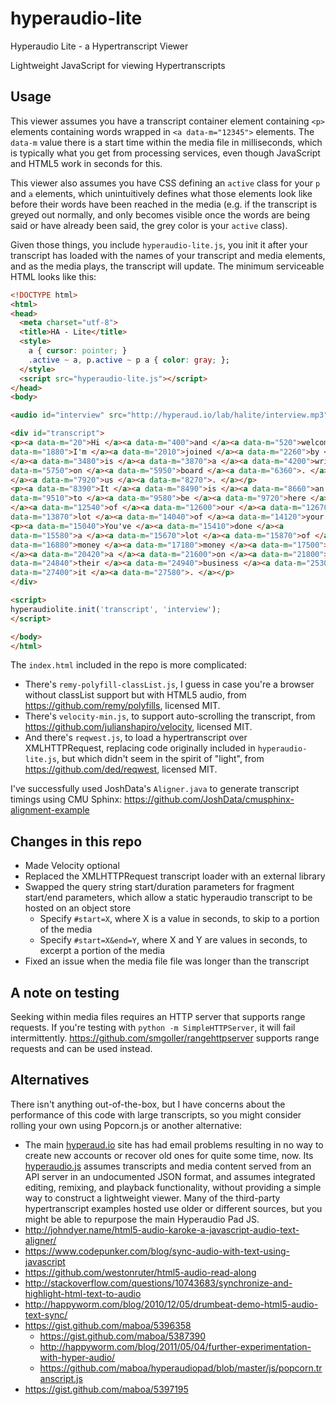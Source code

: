 # hyperaudio-lite
Hyperaudio Lite - a Hypertranscript Viewer

Lightweight JavaScript for viewing Hypertranscripts

## Usage

This viewer assumes you have a transcript container element containing `<p>` elements containing words wrapped in `<a data-m="12345">` elements.  The `data-m` value there is a start time within the media file in milliseconds, which is typically what you get from processing services, even though JavaScript and HTML5 work in seconds for this.

This viewer also assumes you have CSS defining an `active` class for your `p` and `a` elements, which unintuitively defines what those elements look like before their words have been reached in the media (e.g. if the transcript is greyed out normally, and only becomes visible once the words are being said or have already been said, the grey color is your `active` class).

Given those things, you include `hyperaudio-lite.js`, you init it after your transcript has loaded with the names of your transcript and media elements, and as the media plays, the transcript will update.  The minimum serviceable HTML looks like this:

```html
<!DOCTYPE html>
<html>
<head>
  <meta charset="utf-8">
  <title>HA - Lite</title>
  <style>
    a { cursor: pointer; } 
    .active ~ a, p.active ~ p a { color: gray; };
  </style>
  <script src="hyperaudio-lite.js"></script>
</head>
<body>

<audio id="interview" src="http://hyperaud.io/lab/halite/interview.mp3" type="audio/mpeg" controls></audio>

<div id="transcript">
<p><a data-m="20">Hi </a><a data-m="400">and </a><a data-m="520">welcome </a><a data-m="840">to </a><a data-m="940">INSIGHT </a><a data-m="1260">intercom </a><a data-m="1690">today </a><a 
data-m="1880">I'm </a><a data-m="2010">joined </a><a data-m="2260">by </a><a data-m="2420">Sam </a><a data-m="2680">Mills </a><a data-m="2900">You </a><a data-m="3030">look </a><a data-m="3340">who 
</a><a data-m="3480">is </a><a data-m="3870">a </a><a data-m="4200">writer </a><a data-m="4700">and </a><a data-m="4980">founder </a><a data-m="5300">of </a><a data-m="5470">user </a><a 
data-m="5750">on </a><a data-m="5950">board </a><a data-m="6360">. </a><a data-m="7020">Thanks </a><a data-m="7180">so </a><a data-m="7250">much </a><a data-m="7400">for </a><a data-m="7590">joining 
</a><a data-m="7920">us </a><a data-m="8270">. </a></p>
<p><a data-m="8390">It </a><a data-m="8490">is </a><a data-m="8660">an </a><a data-m="8790">absolute </a><a data-m="9210">pleasure </a><a 
data-m="9510">to </a><a data-m="9580">be </a><a data-m="9720">here </a><a data-m="10800">. </a><a data-m="11280">So </a><a data-m="11630">I </a><a data-m="11700">believe </a><a data-m="12310">most 
</a><a data-m="12540">of </a><a data-m="12600">our </a><a data-m="12670">readers </a><a data-m="12980">be </a><a data-m="13100">pretty </a><a data-m="13290">familiar </a><a data-m="13790">a </a><a 
data-m="13870">lot </a><a data-m="14040">of </a><a data-m="14120">your </a><a data-m="14250">work </a><a data-m="14740">. </a></p>
<p><a data-m="15040">You've </a><a data-m="15410">done </a><a 
data-m="15580">a </a><a data-m="15670">lot </a><a data-m="15870">of </a><a data-m="15970">Tara </a><a data-m="16230">downs </a><a data-m="16500">of </a><a data-m="16620">money </a><a 
data-m="16880">money </a><a data-m="17180">money </a><a data-m="17500">popular </a><a data-m="18090">products </a><a data-m="19240">spending </a><a data-m="19710">exactly </a><a data-m="20190">had 
</a><a data-m="20420">a </a><a data-m="21600">on </a><a data-m="21800">board </a><a data-m="22040">new </a><a data-m="22250">users </a><a data-m="24090">basically </a><a data-m="24490">achieve </a><a 
data-m="24840">their </a><a data-m="24940">business </a><a data-m="25300">goals </a><a data-m="26330">to </a><a data-m="26490">get </a><a data-m="26640">straight </a><a data-m="27130">into </a><a 
data-m="27400">it </a><a data-m="27580">. </a></p>
</div>

<script>
hyperaudiolite.init('transcript', 'interview');
</script>

</body>
</html>
```

The `index.html` included in the repo is more complicated:
* There's `remy-polyfill-classList.js`, I guess in case you're a browser without classList support but with HTML5 audio, from https://github.com/remy/polyfills, licensed MIT.
* There's `velocity-min.js`, to support auto-scrolling the transcript, from https://github.com/julianshapiro/velocity, licensed MIT.
* And there's `reqwest.js`, to load a hypertranscript over XMLHTTPRequest, replacing code originally included in `hyperaudio-lite.js`, but which didn't seem in the spirit of "light", from https://github.com/ded/reqwest, licensed MIT.

I've successfully used JoshData's `Aligner.java` to generate transcript timings using CMU Sphinx: https://github.com/JoshData/cmusphinx-alignment-example

## Changes in this repo

* Made Velocity optional
* Replaced the XMLHTTPRequest transcript loader with an external library
* Swapped the query string start/duration parameters for fragment start/end parameters, which allow a static hyperaudio transcript to be hosted on an object store
  * Specify `#start=X`, where X is a value in seconds, to skip to a portion of the media
  * Specify `#start=X&end=Y`, where X and Y are values in seconds, to excerpt a portion of the media
* Fixed an issue when the media file file was longer than the transcript

## A note on testing

Seeking within media files requires an HTTP server that supports range requests.  If you're testing with `python -m SimpleHTTPServer`, it will fail intermittently.  https://github.com/smgoller/rangehttpserver supports range requests and can be used instead.

## Alternatives

There isn't anything out-of-the-box, but I have concerns about the performance of this code with large transcripts, so you might consider rolling your own using Popcorn.js or another alternative:

* The main [hyperaud.io](http://hyperaud.io/) site has had email problems resulting in no way to create new accounts or recover old ones for quite some time, now.  Its [hyperaudio.js](https://github.com/hyperaudio/hyperaudio-pad) assumes transcripts and media content served from an API server in an undocumented JSON format, and assumes integrated editing, remixing, and playback functionality, without providing a simple way to construct a lightweight viewer.  Many of the third-party hypertranscript examples hosted use older or different sources, but you might be able to repurpose the main Hyperaudio Pad JS.
* http://johndyer.name/html5-audio-karoke-a-javascript-audio-text-aligner/
* https://www.codepunker.com/blog/sync-audio-with-text-using-javascript
* https://github.com/westonruter/html5-audio-read-along
* http://stackoverflow.com/questions/10743683/synchronize-and-highlight-html-text-to-audio
* http://happyworm.com/blog/2010/12/05/drumbeat-demo-html5-audio-text-sync/
* https://gist.github.com/maboa/5396358
  * https://gist.github.com/maboa/5387390
  * http://happyworm.com/blog/2011/05/04/further-experimentation-with-hyper-audio/
  * https://github.com/maboa/hyperaudiopad/blob/master/js/popcorn.transcript.js
* https://gist.github.com/maboa/5397195
